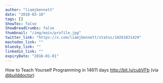 ```yaml
---
author: "liamjbennett"
date: "2010-03-10"
tags: []
ShowToc: false
ShowBreadCrumbs: false
thumbnail: "/img/main/profile.jpg"
twitter_link: "https://x.com/liamjbennett/status/10261831429"
mastodon_link: ""
bluesky_link: ""
linkedin_link: ""
expiryDate: "2016-01-01"
---
```


How to Teach Yourself Programming in 14611 days http://bit.ly/cubVFb (via [@builddoctor](https://x.com/builddoctor))

